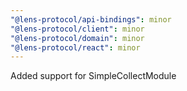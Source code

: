 ```yaml
---
"@lens-protocol/api-bindings": minor
"@lens-protocol/client": minor
"@lens-protocol/domain": minor
"@lens-protocol/react": minor
---
```


Added support for SimpleCollectModule
